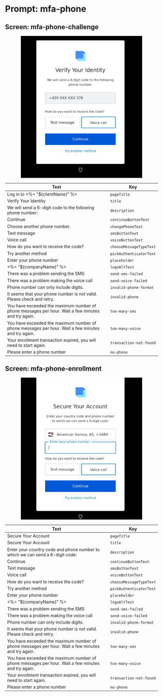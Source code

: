 # Prompt: mfa-phone

## Screen: mfa-phone-challenge

<p style="text-align: center;">
  <img alt="mfa-phone-challenge reference screenshot" class="ul-prompt-screenshot" data-ul-prompt="mfa-phone-challenge" src="/media/articles/universal-login/text-customization/mfa-phone-challenge.png" style="width: 400px;"/>
</p>

|Text|Key|
|----------|----------|
|Log in to <%= "${clientName}" %>|`pageTitle`|
|Verify Your Identity|`title`|
|We will send a 6-digit code to the following phone number:|`description`|
|Continue|`continueButtonText`|
|Choose another phone number.|`changePhoneText`|
|Text message|`smsButtonText`|
|Voice call|`voiceButtonText`|
|How do you want to receive the code?|`chooseMessageTypeText`|
|Try another method|`pickAuthenticatorText`|
|Enter your phone number|`placeholder`|
|<%= "${companyName}" %>|`logoAltText`|
|There was a problem sending the SMS|`send-sms-failed`|
|There was a problem making the voice call|`send-voice-failed`|
|Phone number can only include digits.|`invalid-phone-format`|
|It seems that your phone number is not valid. Please check and retry.|`invalid-phone`|
|You have exceeded the maximum number of phone messages per hour. Wait a few minutes and try again.|`too-many-sms`|
|You have exceeded the maximum number of phone messages per hour. Wait a few minutes and try again.|`too-many-voice`|
|Your enrollment transaction expired, you will need to start again.|`transaction-not-found`|
|Please enter a phone number|`no-phone`|

## Screen: mfa-phone-enrollment

<p style="text-align: center;">
  <img alt="mfa-phone-enrollment reference screenshot" class="ul-prompt-screenshot" data-ul-prompt="mfa-phone-enrollment" src="/media/articles/universal-login/text-customization/mfa-phone-enrollment.png" style="width: 400px;"/>
</p>

|Text|Key|
|----------|----------|
|Secure Your Account|`pageTitle`|
|Secure Your Account|`title`|
|Enter your country code and phone number to which we can send a 6-digit code:|`description`|
|Continue|`continueButtonText`|
|Text message|`smsButtonText`|
|Voice call|`voiceButtonText`|
|How do you want to receive the code?|`chooseMessageTypeText`|
|Try another method|`pickAuthenticatorText`|
|Enter your phone number|`placeholder`|
|<%= "${companyName}" %>|`logoAltText`|
|There was a problem sending the SMS|`send-sms-failed`|
|There was a problem making the voice call|`send-voice-failed`|
|Phone number can only include digits.|`invalid-phone-format`|
|It seems that your phone number is not valid. Please check and retry.|`invalid-phone`|
|You have exceeded the maximum number of phone messages per hour. Wait a few minutes and try again.|`too-many-sms`|
|You have exceeded the maximum number of phone messages per hour. Wait a few minutes and try again.|`too-many-voice`|
|Your enrollment transaction expired, you will need to start again.|`transaction-not-found`|
|Please enter a phone number|`no-phone`|

